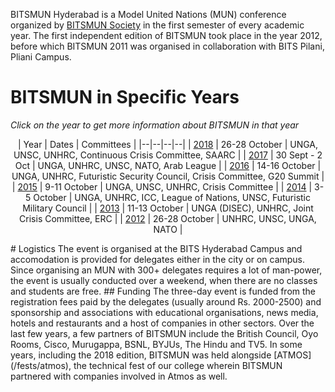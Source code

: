 <!-- TITLE: BITSMUN Hyderabad -->
<!-- SUBTITLE: BITSMUN Hyderabad is a three-day Model United Nation conference organised by the BITSMUN Society, usually in Septemeber/October every year.-->

BITSMUN Hyderabad is a Model United Nations (MUN) conference organized by [BITSMUN Society](/orgs/bitsmun-society) in the first semester of every academic year. The first independent edition of BITSMUN took place in the year 2012, before which BITSMUN 2011 was organised in collaboration with BITS Pilani, Pliani Campus. 
# BITSMUN in Specific Years
*Click on the year to get more information about BITSMUN in that year*

<center>

| Year | Dates | Committees |
|--|--|--|--|
| [2018](/fests/bitsmun/2018) | 26-28 October | UNGA, UNSC, UNHRC, Continuous Crisis Committee, SAARC |
| [2017](/fests/bitsmun/2017) | 30 Sept - 2 Oct | UNGA, UNHRC, UNSC, NATO, Arab League |
| [2016](/fests/bitsmun/2016) | 14-16 October | UNGA, UNHRC, Futuristic Security Council, Crisis Committee, G20 Summit | 
| [2015](/fests/bitsmun/2015) | 9-11 October | UNGA, UNSC, UNHRC, Crisis Committee |
| [2014](/fests/bitsmun/2014) | 3-5 October | UNGA, UNHRC, ICC, League of Nations, UNSC, Futuristic Military Council |
| [2013](/fests/bitsmun/2013) | 11-13 October | UNGA (DISEC), UNHRC, Joint Crisis Committee, ERC |
| [2012](/fests/bitsmun/2012) | 26-28 October | UNHRC, UNSC, UNGA, NATO |

</center>
# Logistics
The event is organised at the BITS Hyderabad Campus and accomodation is provided for delegates either in the city or on campus. Since organising an MUN with 300+ delegates requires a lot of man-power, the event is usually conducted over a weekend, when there are no classes and students are free. 
## Funding
The three-day event is funded from the registration fees paid by the delegates (usually around Rs. 2000-2500) and sponsorship and associations with educational organisations, news media,  hotels and restaurants and a host of companies in other sectors. Over the last few years, a few partners of BITSMUN include the British Council, Oyo Rooms, Cisco, Murugappa, BSNL, BYJUs, The Hindu and TV5. In some years, including the 2018 edition, BITSMUN was held alongside [ATMOS](/fests/atmos), the technical fest of our college wherein BITSMUN partnered with companies involved in Atmos as well.
